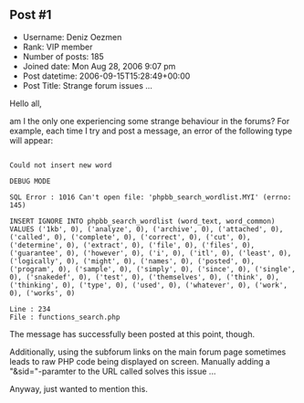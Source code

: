 ## Post #1
- Username: Deniz Oezmen
- Rank: VIP member
- Number of posts: 185
- Joined date: Mon Aug 28, 2006 9:07 pm
- Post datetime: 2006-09-15T15:28:49+00:00
- Post Title: Strange forum issues ...

Hello all,

am I the only one experiencing some strange behaviour in the forums?
For example, each time I try and post a message, an error of the following type will appear:

```
 
Could not insert new word

DEBUG MODE

SQL Error : 1016 Can't open file: 'phpbb_search_wordlist.MYI' (errno: 145)

INSERT IGNORE INTO phpbb_search_wordlist (word_text, word_common) VALUES ('1kb', 0), ('analyze', 0), ('archive', 0), ('attached', 0), ('called', 0), ('complete', 0), ('correct', 0), ('cut', 0), ('determine', 0), ('extract', 0), ('file', 0), ('files', 0), ('guarantee', 0), ('however', 0), ('i', 0), ('itl', 0), ('least', 0), ('logically', 0), ('might', 0), ('names', 0), ('posted', 0), ('program', 0), ('sample', 0), ('simply', 0), ('since', 0), ('single', 0), ('snakedef', 0), ('test', 0), ('themselves', 0), ('think', 0), ('thinking', 0), ('type', 0), ('used', 0), ('whatever', 0), ('work', 0), ('works', 0)

Line : 234
File : functions_search.php
```


The message has successfully been posted at this point, though.

Additionally, using the subforum links on the main forum page sometimes leads to raw PHP code being displayed on screen. Manually adding a "&sid=<something>"-paramter to the URL called solves this issue ...

Anyway, just wanted to mention this.
